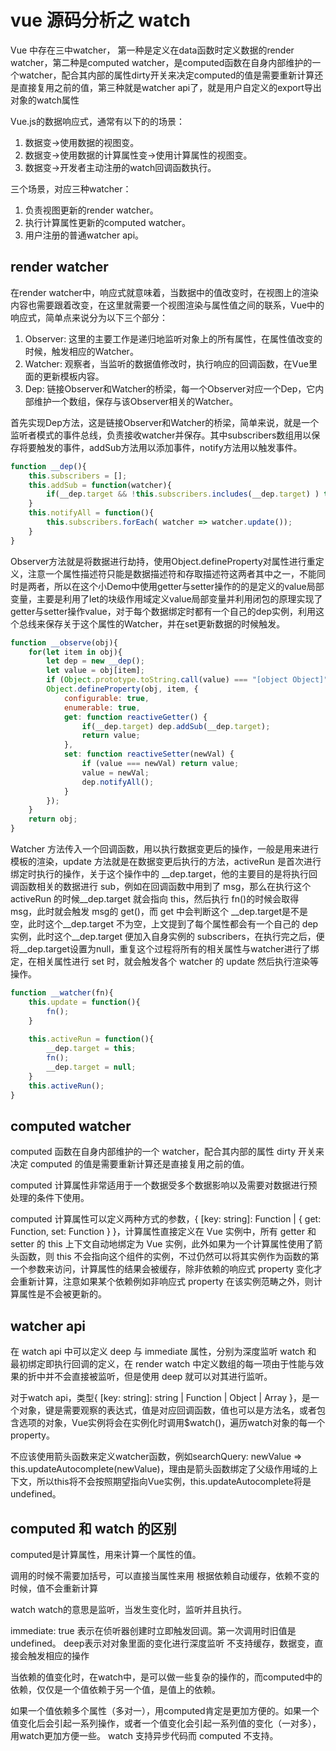 # vue 源码分析之 watch

Vue 中存在三中watcher， 第一种是定义在data函数时定义数据的render watcher，第二种是computed watcher，是computed函数在自身内部维护的一个watcher，配合其内部的属性dirty开关来决定computed的值是需要重新计算还是直接复用之前的值，第三种就是watcher api了，就是用户自定义的export导出对象的watch属性

Vue.js的数据响应式，通常有以下的的场景：

1. 数据变->使用数据的视图变。
2. 数据变->使用数据的计算属性变->使用计算属性的视图变。
3. 数据变->开发者主动注册的watch回调函数执行。

三个场景，对应三种watcher：

1. 负责视图更新的render watcher。
2. 执行计算属性更新的computed watcher。
3. 用户注册的普通watcher api。

## render watcher

在render watcher中，响应式就意味着，当数据中的值改变时，在视图上的渲染内容也需要跟着改变，在这里就需要一个视图渲染与属性值之间的联系，Vue中的响应式，简单点来说分为以下三个部分：

1. Observer: 这里的主要工作是递归地监听对象上的所有属性，在属性值改变的时候，触发相应的Watcher。
2. Watcher: 观察者，当监听的数据值修改时，执行响应的回调函数，在Vue里面的更新模板内容。
3. Dep: 链接Observer和Watcher的桥梁，每一个Observer对应一个Dep，它内部维护一个数组，保存与该Observer相关的Watcher。

首先实现Dep方法，这是链接Observer和Watcher的桥梁，简单来说，就是一个监听者模式的事件总线，负责接收watcher并保存。其中subscribers数组用以保存将要触发的事件，addSub方法用以添加事件，notify方法用以触发事件。

```javascript
function __dep(){
    this.subscribers = [];
    this.addSub = function(watcher){
        if(__dep.target && !this.subscribers.includes(__dep.target) ) this.subscribers.push(watcher);
    }
    this.notifyAll = function(){
        this.subscribers.forEach( watcher => watcher.update());
    }
}
```

Observer方法就是将数据进行劫持，使用Object.defineProperty对属性进行重定义，注意一个属性描述符只能是数据描述符和存取描述符这两者其中之一，不能同时是两者，所以在这个小Demo中使用getter与setter操作的的是定义的value局部变量，主要是利用了let的块级作用域定义value局部变量并利用闭包的原理实现了getter与setter操作value，对于每个数据绑定时都有一个自己的dep实例，利用这个总线来保存关于这个属性的Watcher，并在set更新数据的时候触发。

```javascript
function __observe(obj){
    for(let item in obj){
        let dep = new __dep();
        let value = obj[item];
        if (Object.prototype.toString.call(value) === "[object Object]") __observe(value);
        Object.defineProperty(obj, item, {
            configurable: true,
            enumerable: true,
            get: function reactiveGetter() {
                if(__dep.target) dep.addSub(__dep.target);
                return value;
            },
            set: function reactiveSetter(newVal) {
                if (value === newVal) return value;
                value = newVal;
                dep.notifyAll();
            }
        });
    }
    return obj;
}
```

Watcher 方法传入一个回调函数，用以执行数据变更后的操作，一般是用来进行模板的渲染，update 方法就是在数据变更后执行的方法，activeRun 是首次进行绑定时执行的操作，关于这个操作中的 __dep.target，他的主要目的是将执行回调函数相关的数据进行 sub，例如在回调函数中用到了 msg，那么在执行这个 activeRun 的时候__dep.target 就会指向 this，然后执行 fn()的时候会取得 msg，此时就会触发 msg的 get()，而 get 中会判断这个 __dep.target是不是空，此时这个__dep.target 不为空，上文提到了每个属性都会有一个自己的 dep 实例，此时这个__dep.target 便加入自身实例的 subscribers，在执行完之后，便将__dep.target设置为null，重复这个过程将所有的相关属性与watcher进行了绑定，在相关属性进行 set 时，就会触发各个 watcher 的 update 然后执行渲染等操作。

```javascript
function __watcher(fn){
    this.update = function(){
        fn();
    }
    
    this.activeRun = function(){
        __dep.target = this;
        fn();
        __dep.target = null;
    }
    this.activeRun();
}
```

## computed watcher

computed 函数在自身内部维护的一个 watcher，配合其内部的属性 dirty 开关来决定 computed 的值是需要重新计算还是直接复用之前的值。

computed 计算属性非常适用于一个数据受多个数据影响以及需要对数据进行预处理的条件下使用。

computed 计算属性可以定义两种方式的参数，{ [key: string]: Function | { get: Function, set: Function } }，计算属性直接定义在 Vue 实例中，所有 getter 和setter 的 this 上下文自动地绑定为 Vue 实例，此外如果为一个计算属性使用了箭头函数，则 this 不会指向这个组件的实例，不过仍然可以将其实例作为函数的第一个参数来访问，计算属性的结果会被缓存，除非依赖的响应式 property 变化才会重新计算，注意如果某个依赖例如非响应式 property 在该实例范畴之外，则计算属性是不会被更新的。

## watcher api

在 watch api 中可以定义 deep 与 immediate 属性，分别为深度监听 watch 和 最初绑定即执行回调的定义，在 render watch 中定义数组的每一项由于性能与效果的折中并不会直接被监听，但是使用 deep 就可以对其进行监听。

对于watch api，类型{ [key: string]: string | Function | Object | Array }，是一个对象，键是需要观察的表达式，值是对应回调函数，值也可以是方法名，或者包含选项的对象，Vue实例将会在实例化时调用$watch()，遍历watch对象的每一个property。

不应该使用箭头函数来定义watcher函数，例如searchQuery: newValue => this.updateAutocomplete(newValue)，理由是箭头函数绑定了父级作用域的上下文，所以this将不会按照期望指向Vue实例，this.updateAutocomplete将是undefined。

## computed 和 watch 的区别

computed是计算属性，用来计算一个属性的值。

调用的时候不需要加括号，可以直接当属性来用
根据依赖自动缓存，依赖不变的时候，值不会重新计算

watch
watch的意思是监听，当发生变化时，监听并且执行。

immediate: true 表示在侦听器创建时立即触发回调。第一次调用时旧值是 undefined。
deep表示对对象里面的变化进行深度监听
不支持缓存，数据变，直接会触发相应的操作

当依赖的值变化时，在watch中，是可以做一些复杂的操作的，而computed中的依赖，仅仅是一个值依赖于另一个值，是值上的依赖。

如果一个值依赖多个属性（多对一），用computed肯定是更加方便的。如果一个值变化后会引起一系列操作，或者一个值变化会引起一系列值的变化（一对多），用watch更加方便一些。
watch 支持异步代码而 computed 不支持。
